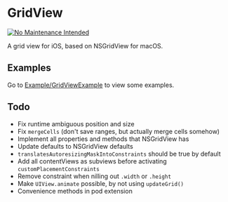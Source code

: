 # GridView
[![No Maintenance Intended](http://unmaintained.tech/badge.svg)](http://unmaintained.tech/)

A grid view for iOS, based on NSGridView for macOS.

## Examples

Go to [Example/GridViewExample](https://github.com/roblokhorst/GridView/tree/master/Example/GridViewExample) to view some examples.

## Todo

- Fix runtime ambiguous position and size
- Fix `mergeCells` (don't save ranges, but actually merge cells somehow)
- Implement all properties and methods that NSGridView has
- Update defaults to NSGridView defaults
- `translatesAutoresizingMaskIntoConstraints` should be true by default
- Add all contentViews as subviews before activating `customPlacementConstraints`
- Remove constraint when nilling out `.width` or `.height`
- Make `UIView.animate` possible, by not using `updateGrid()`
- Convenience methods in pod extension

